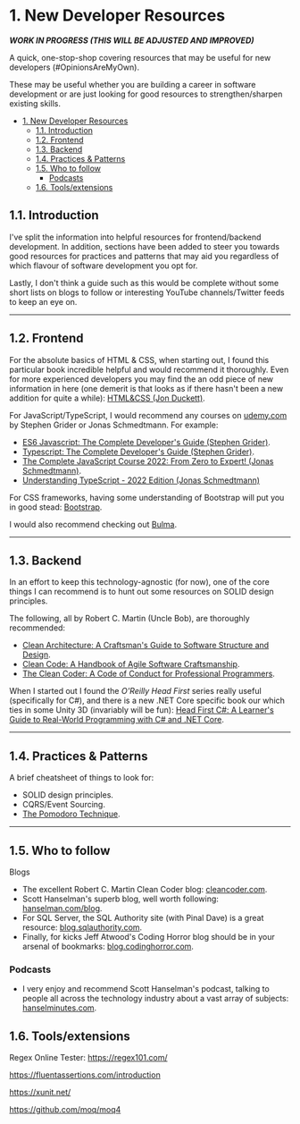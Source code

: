 # 1. New Developer Resources
  
***WORK IN PROGRESS (THIS WILL BE ADJUSTED AND IMPROVED)***

A quick, one-stop-shop covering resources that may be useful for new developers (#OpinionsAreMyOwn).

These may be useful whether you are building a career in software development or are just looking for good resources to strengthen/sharpen existing skills.

- [1. New Developer Resources](#1-new-developer-resources)
  - [1.1. Introduction](#11-introduction)
  - [1.2. Frontend](#12-frontend)
  - [1.3. Backend](#13-backend)
  - [1.4. Practices & Patterns](#14-practices--patterns)
  - [1.5. Who to follow](#15-who-to-follow)
    - [Podcasts](#podcasts)
  - [1.6. Tools/extensions](#16-toolsextensions)

## 1.1. Introduction

I've split the information into helpful resources for frontend/backend development. In addition, sections have been added to steer you towards good resources for practices and patterns that may aid you regardless of which flavour of software development you opt for.

Lastly, I don't think a guide such as this would be complete without some short lists on blogs to follow or interesting YouTube channels/Twitter feeds to keep an eye on.

---

## 1.2. Frontend

For the absolute basics of HTML & CSS, when starting out, I found this particular book incredible helpful and would recommend it thoroughly. Even for more experienced developers you may find the an odd piece of new information in here (one demerit is that looks as if there hasn't been a new addition for quite a while): [HTML&CSS (Jon Duckett)](https://www.htmlandcssbook.com/).

For JavaScript/TypeScript, I would recommend any courses on [udemy.com](https://www.udemy.com/) by Stephen Grider or Jonas Schmedtmann. For example:

- [ES6 Javascript: The Complete Developer's Guide (Stephen Grider)](https://www.udemy.com/course/javascript-es6-tutorial/).
- [Typescript: The Complete Developer's Guide (Stephen Grider)](https://www.udemy.com/course/typescript-the-complete-developers-guide/).
- [The Complete JavaScript Course 2022: From Zero to Expert! (Jonas Schmedtmann)](https://www.udemy.com/course/the-complete-javascript-course/).
- [Understanding TypeScript - 2022 Edition (Jonas Schmedtmann)](https://www.udemy.com/course/understanding-typescript/)

For CSS frameworks, having some understanding of Bootstrap will put you in good stead: [Bootstrap](https://getbootstrap.com/).

I would also recommend checking out [Bulma](https://bulma.io/).

---

## 1.3. Backend

In an effort to keep this technology-agnostic (for now), one of the core things I can recommend is to hunt out some resources on SOLID design principles.

The following, all by Robert C. Martin (Uncle Bob), are thoroughly recommended:

- [Clean Architecture: A Craftsman's Guide to Software Structure and Design](https://www.amazon.co.uk/Clean-Architecture-Craftsmans-Software-Structure/dp/0134494164).
- [Clean Code: A Handbook of Agile Software Craftsmanship](https://www.amazon.co.uk/Clean-Code-Handbook-Software-Craftsmanship/dp/0132350882/ref=pd_lpo_1?pd_rd_i=0132350882&psc=1).
- [The Clean Coder: A Code of Conduct for Professional Programmers](https://www.amazon.co.uk/Clean-Coder-Conduct-Professional-Programmers/dp/0137081073).

When I started out I found the *O'Reilly Head First* series really useful (specifically for C#), and there is a new .NET Core specific book our which ties in some Unity 3D (invariably will be fun): [Head First C#: A Learner's Guide to Real-World Programming with C# and .NET Core](https://www.amazon.com/_/dp/1491976705?tag=oreilly20-20). 

---

## 1.4. Practices & Patterns

A brief cheatsheet of things to look for:

- SOLID design principles.
- CQRS/Event Sourcing.
- [The Pomodoro Technique](https://francescocirillo.com/pages/pomodoro-technique).

---

## 1.5. Who to follow

Blogs

- The excellent Robert C. Martin Clean Coder blog: [cleancoder.com](https://blog.cleancoder.com/).
- Scott Hanselman's superb blog, well worth following: [hanselman.com/blog](https://www.hanselman.com/blog/).
- For SQL Server, the SQL Authority site (with Pinal Dave) is a great resource: [blog.sqlauthority.com](https://blog.sqlauthority.com/).
- Finally, for kicks Jeff Atwood's Coding Horror blog should be in your arsenal of bookmarks: [blog.codinghorror.com](https://blog.codinghorror.com/).

### Podcasts

- I very enjoy and recommend Scott Hanselman's podcast, talking to people all across the technology industry about a vast array of subjects: [hanselminutes.com](https://hanselminutes.com/).

## 1.6. Tools/extensions

Regex Online Tester: https://regex101.com/

https://fluentassertions.com/introduction

https://xunit.net/

https://github.com/moq/moq4
